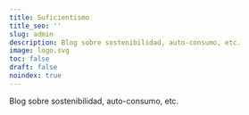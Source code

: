 ```yaml
---
title: Suficientismo
title_seo: ''
slug: admin
description: Blog sobre sostenibilidad, auto-consumo, etc.
image: logo.svg
toc: false
draft: false
noindex: true
---
```

Blog sobre sostenibilidad, auto-consumo, etc.